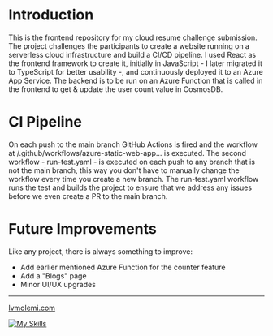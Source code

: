 # Introduction
This is the frontend repository for my cloud resume challenge submission. The project challenges the participants to create a website running on a serverless cloud infrastructure and build a CI/CD pipeline. I used React as the frontend framework to create it, initially in JavaScript - I later migrated it to TypeScript for better usability -, and continuously deployed it to an Azure App Service. The backend is to be run on an Azure Function that is called in the frontend to get & update the user count value in CosmosDB.

# CI Pipeline
On each push to the main branch GitHub Actions is fired and the workflow at /.github/workflows/azure-static-web-app... is executed. The second workflow - run-test.yaml - is executed on each push to any branch that is not the main branch, this way you don't have to manually change the workflow every time you create a new branch. The run-test.yaml workflow runs the test and builds the project to ensure that we address any issues before we even create a PR to the main branch.

# Future Improvements
Like any project, there is always something to improve:
* Add earlier mentioned Azure Function for the counter feature
* Add a "Blogs" page
* Minor UI/UX upgrades
***
[lvmolemi.com](https://lvmolemi.com/)

[![My Skills](https://skillicons.dev/icons?i=react,vite,vitest,ts,tailwind,azure,githubactions,git&perline=4)](https://skillicons.dev)
